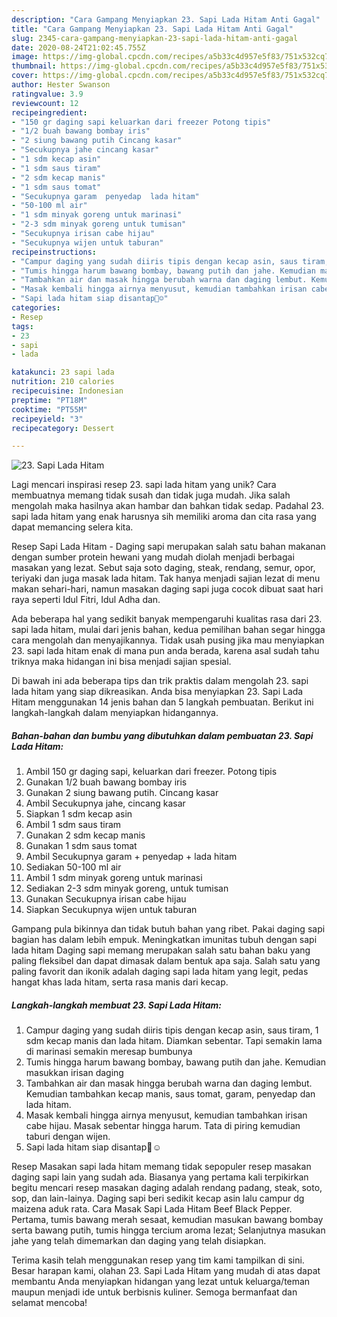 ```yaml
---
description: "Cara Gampang Menyiapkan 23. Sapi Lada Hitam Anti Gagal"
title: "Cara Gampang Menyiapkan 23. Sapi Lada Hitam Anti Gagal"
slug: 2345-cara-gampang-menyiapkan-23-sapi-lada-hitam-anti-gagal
date: 2020-08-24T21:02:45.755Z
image: https://img-global.cpcdn.com/recipes/a5b33c4d957e5f83/751x532cq70/23-sapi-lada-hitam-foto-resep-utama.jpg
thumbnail: https://img-global.cpcdn.com/recipes/a5b33c4d957e5f83/751x532cq70/23-sapi-lada-hitam-foto-resep-utama.jpg
cover: https://img-global.cpcdn.com/recipes/a5b33c4d957e5f83/751x532cq70/23-sapi-lada-hitam-foto-resep-utama.jpg
author: Hester Swanson
ratingvalue: 3.9
reviewcount: 12
recipeingredient:
- "150 gr daging sapi keluarkan dari freezer Potong tipis"
- "1/2 buah bawang bombay iris"
- "2 siung bawang putih Cincang kasar"
- "Secukupnya jahe cincang kasar"
- "1 sdm kecap asin"
- "1 sdm saus tiram"
- "2 sdm kecap manis"
- "1 sdm saus tomat"
- "Secukupnya garam  penyedap  lada hitam"
- "50-100 ml air"
- "1 sdm minyak goreng untuk marinasi"
- "2-3 sdm minyak goreng untuk tumisan"
- "Secukupnya irisan cabe hijau"
- "Secukupnya wijen untuk taburan"
recipeinstructions:
- "Campur daging yang sudah diiris tipis dengan kecap asin, saus tiram, 1 sdm kecap manis dan lada hitam. Diamkan sebentar. Tapi semakin lama di marinasi semakin meresap bumbunya"
- "Tumis hingga harum bawang bombay, bawang putih dan jahe. Kemudian masukkan irisan daging"
- "Tambahkan air dan masak hingga berubah warna dan daging lembut. Kemudian tambahkan kecap manis, saus tomat, garam, penyedap dan lada hitam."
- "Masak kembali hingga airnya menyusut, kemudian tambahkan irisan cabe hijau. Masak sebentar hingga harum. Tata di piring kemudian taburi dengan wijen."
- "Sapi lada hitam siap disantap🥰☺️"
categories:
- Resep
tags:
- 23
- sapi
- lada

katakunci: 23 sapi lada 
nutrition: 210 calories
recipecuisine: Indonesian
preptime: "PT18M"
cooktime: "PT55M"
recipeyield: "3"
recipecategory: Dessert

---
```



![23. Sapi Lada Hitam](https://img-global.cpcdn.com/recipes/a5b33c4d957e5f83/751x532cq70/23-sapi-lada-hitam-foto-resep-utama.jpg)

Lagi mencari inspirasi resep 23. sapi lada hitam yang unik? Cara membuatnya memang tidak susah dan tidak juga mudah. Jika salah mengolah maka hasilnya akan hambar dan bahkan tidak sedap. Padahal 23. sapi lada hitam yang enak harusnya sih memiliki aroma dan cita rasa yang dapat memancing selera kita.

Resep Sapi Lada Hitam - Daging sapi merupakan salah satu bahan makanan dengan sumber protein hewani yang mudah diolah menjadi berbagai masakan yang lezat. Sebut saja soto daging, steak, rendang, semur, opor, teriyaki dan juga masak lada hitam. Tak hanya menjadi sajian lezat di menu makan sehari-hari, namun masakan daging sapi juga cocok dibuat saat hari raya seperti Idul Fitri, Idul Adha dan.

Ada beberapa hal yang sedikit banyak mempengaruhi kualitas rasa dari 23. sapi lada hitam, mulai dari jenis bahan, kedua pemilihan bahan segar hingga cara mengolah dan menyajikannya. Tidak usah pusing jika mau menyiapkan 23. sapi lada hitam enak di mana pun anda berada, karena asal sudah tahu triknya maka hidangan ini bisa menjadi sajian spesial.


Di bawah ini ada beberapa tips dan trik praktis dalam mengolah 23. sapi lada hitam yang siap dikreasikan. Anda bisa menyiapkan 23. Sapi Lada Hitam menggunakan 14 jenis bahan dan 5 langkah pembuatan. Berikut ini langkah-langkah dalam menyiapkan hidangannya.

<!--inarticleads1-->

##### Bahan-bahan dan bumbu yang dibutuhkan dalam pembuatan 23. Sapi Lada Hitam:

1. Ambil 150 gr daging sapi, keluarkan dari freezer. Potong tipis
1. Gunakan 1/2 buah bawang bombay iris
1. Gunakan 2 siung bawang putih. Cincang kasar
1. Ambil Secukupnya jahe, cincang kasar
1. Siapkan 1 sdm kecap asin
1. Ambil 1 sdm saus tiram
1. Gunakan 2 sdm kecap manis
1. Gunakan 1 sdm saus tomat
1. Ambil Secukupnya garam + penyedap + lada hitam
1. Sediakan 50-100 ml air
1. Ambil 1 sdm minyak goreng untuk marinasi
1. Sediakan 2-3 sdm minyak goreng, untuk tumisan
1. Gunakan Secukupnya irisan cabe hijau
1. Siapkan Secukupnya wijen untuk taburan


Gampang pula bikinnya dan tidak butuh bahan yang ribet. Pakai daging sapi bagian has dalam lebih empuk. Meningkatkan imunitas tubuh dengan sapi lada hitam Daging sapi memang merupakan salah satu bahan baku yang paling fleksibel dan dapat dimasak dalam bentuk apa saja. Salah satu yang paling favorit dan ikonik adalah daging sapi lada hitam yang legit, pedas hangat khas lada hitam, serta rasa manis dari kecap. 

<!--inarticleads2-->

##### Langkah-langkah membuat 23. Sapi Lada Hitam:

1. Campur daging yang sudah diiris tipis dengan kecap asin, saus tiram, 1 sdm kecap manis dan lada hitam. Diamkan sebentar. Tapi semakin lama di marinasi semakin meresap bumbunya
1. Tumis hingga harum bawang bombay, bawang putih dan jahe. Kemudian masukkan irisan daging
1. Tambahkan air dan masak hingga berubah warna dan daging lembut. Kemudian tambahkan kecap manis, saus tomat, garam, penyedap dan lada hitam.
1. Masak kembali hingga airnya menyusut, kemudian tambahkan irisan cabe hijau. Masak sebentar hingga harum. Tata di piring kemudian taburi dengan wijen.
1. Sapi lada hitam siap disantap🥰☺️


Resep Masakan sapi lada hitam memang tidak sepopuler resep masakan daging sapi lain yang sudah ada. Biasanya yang pertama kali terpikirkan begitu mencari resep masakan daging adalah rendang padang, steak, soto, sop, dan lain-lainya. Daging sapi beri sedikit kecap asin lalu campur dg maizena aduk rata. Cara Masak Sapi Lada Hitam Beef Black Pepper. Pertama, tumis bawang merah sesaat, kemudian masukan bawang bombay serta bawang putih, tumis hingga tercium aroma lezat; Selanjutnya masukan jahe yang telah dimemarkan dan daging yang telah disiapkan. 

Terima kasih telah menggunakan resep yang tim kami tampilkan di sini. Besar harapan kami, olahan 23. Sapi Lada Hitam yang mudah di atas dapat membantu Anda menyiapkan hidangan yang lezat untuk keluarga/teman maupun menjadi ide untuk berbisnis kuliner. Semoga bermanfaat dan selamat mencoba!
